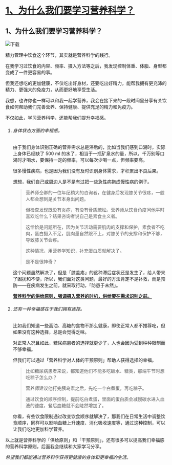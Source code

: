 # [1、为什么我们要学习营养科学？](https://github.com/nuanhuo17/HangDa-blog/issues/3)

## 1、为什么我们要学习营养科学？

![下载](https://nuanhuo17-1306497494.cos.ap-chongqing.myqcloud.com/img/%E4%B8%8B%E8%BD%BD.jpeg)

精力管理中饮食这个环节，其实就是营养科学的践行。

在我学习过饮食的内容、频率、摄入方法等之后，我发现控制体重、体脂、身型都变成了一件更容易的事。

但我还想吃的更加健康，不仅吃出好身材，还要吃出好精力，能帮我拥有更充沛的精力、更强大的免疫力，从而更好地享受生活。

我想，也许你也一样可以和我一起学营养，我会在接下来的一段时间里分享有关饮食如何帮助我们完善营养、保持健康、提供充足的精力和免疫力。

不仅如此，学习营养科学，还能帮我们提升幸福感。

1. ###### 身体状态方面的幸福感。

   由于我们身体识别正确的营养需求总是滞后的，比如当我们感到口渴时，实际上身体已经缺了 500 ml 的水了，相当于一瓶矿泉水的量，所以，千万别等口渴时才喝水，要保持一定的频率，可以每次少喝一点，但频率要高。

   很多慢性疾病，也是因为我们没有及时识别身体需求，才积累出不良后果。

   想想，我们自己或周边人是不是有过把一些急性病拖成慢性病的例子。

   > 营养师仝卿的一位年纪稍大的咨询者，在健身后发现膝关节很疼，一般人都会想到是关节本身出问题。
   >
   > 但检查发现既没有炎症，有没有骨质疏松。营养师从饮食角度问他平时喜欢吃什么？结果咨询者说自己是素食主义者。
   >
   > 这恰恰是问题所在，因为关节活动需要肌肉的支撑和保护，素食者不吃肉，蛋白摄入不足，肌肉量自然跟不上，对膝关节的支撑和保护不够，导致膝关节会疼。
   >
   > 这种情况，用营养学知识，补充蛋白质就解决了。
   >
   > 是不是很神奇？

   这个问题虽然解决了，但是「膝盖疼」的这种滞后症状还是发生了，给人带来了困扰和不便，所以，我们面对这类问题，最好的方法肯定不是补救，而是预防——在疾病发生之前，就采取行动，「防患于未然」。

   <u>**营养科学的供给原则，强调摄入营养的时机，供给要在需求识别之前。**</u>

2. ###### 还有一种幸福感在于我们拥有选择。

   比如我们知道一些高油、高糖的食物不那么健康，即使正常人都不推荐吃，但如果没有这种选择，总是会觉得乏味。

   对正常人况且如此，糖尿病患者的选择就更少了，人也会因为受到种种限制而不够幸福。

   但我们可以通过「营养科学对人体的干预原则」帮助人获得选择的幸福。

   > 比如糖尿病患者来说，都知道他们不能多吃碳水、糖类，那端午节时想吃粽子怎么办？
   >
   > 营养师建议他打完胰岛素之后，先吃一个白煮蛋，再吃粽子。
   >
   > 通过饮食的顺序控制，提前吃白煮蛋，里面的蛋白质会减慢碳水进入血液的速度，餐后血糖就不会陡然增加了。

   你看，有些饮食限制通过改变饮食顺序就解决了，那我们在日常生活中调整饮食顺序，同样可以影响血糖上升速度、消化吸收速度等，通过这种控制，可以让我们吃地更加科学营养。

以上就是营养科学的「供给原则」和「干预原则」，还有很多可以提高我们幸福感的营养科学原则，后面我会继续和大家学习分享。

*希望我们都能通过营养科学获得更健康的身体和更幸福的生活。*

